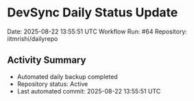 # DevSync Daily Status Update
Date: 2025-08-22 13:55:51 UTC
Workflow Run: #64
Repository: iitmrishi/dailyrepo

## Activity Summary
- Automated daily backup completed
- Repository status: Active
- Last automated commit: 2025-08-22 13:55:51 UTC
